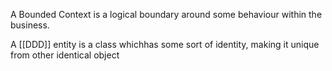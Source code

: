 A Bounded Context is a logical boundary around some behaviour within the business.

A [[DDD]] entity is a class whichhas some sort of identity, making it unique from other identical object